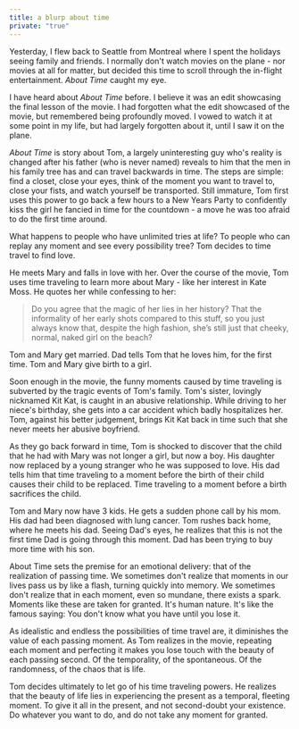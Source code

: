 ```yaml
---
title: a blurp about time
private: "true"
---
```


Yesterday, I flew back to Seattle from Montreal where I spent the holidays seeing family and friends. I normally don't watch movies on the plane - nor movies at all for matter, but decided this time to scroll through the in-flight entertainment. *About Time* caught my eye. 

I have heard about *About Time* before. I believe it was an edit showcasing the final lesson of the movie. I had forgotten what the edit showcased of the movie, but remembered being profoundly moved. I vowed to watch it at some point in my life, but had largely forgotten about it, until I saw it on the plane. 

*About Time* is story about Tom, a largely uninteresting guy who's reality is changed after his father (who is never named) reveals to him that the men in his family tree has and can travel backwards in time. The steps are simple: find a closet, close your eyes, think of the moment you want to travel to, close your fists, and watch yourself be transported. Still immature, Tom first uses this power to go back a few hours to a New Years Party to confidently kiss the girl he fancied in time for the countdown - a move he was too afraid to do the first time around. 

What happens to people who have unlimited tries at life? To people who can replay any moment and see every possibility tree? Tom decides to time travel to find love. 

He meets Mary and falls in love with her. Over the course of the movie, Tom uses time traveling to learn more about Mary - like her interest in Kate Moss. He quotes her while confessing to her: 

> Do you agree that the magic of her lies in her history? That the informality of her early shots compared to this stuff, so you just always know that, despite the high fashion, she’s still just that cheeky, normal, naked girl on the beach? 

Tom and Mary get married. Dad tells Tom that he loves him, for the first time. Tom and Mary give birth to a girl. 

Soon enough in the movie, the funny moments caused by time traveling is subverted by the tragic events of Tom's family. Tom's sister, lovingly nicknamed Kit Kat, is caught in an abusive relationship. While driving to her niece's birthday, she gets into a car accident which badly hospitalizes her. Tom, against his better judgement, brings Kit Kat back in time such that she never meets her abusive boyfriend. 

As they go back forward in time, Tom is shocked to discover that the child that he had with Mary was not longer a girl, but now a boy. His daughter now replaced by a young stranger who he was supposed to love. His dad tells him that time traveling to a moment before the birth of their child causes their child to be replaced. Time traveling to a moment before a birth sacrifices the child. 

Tom and Mary now have 3 kids. He gets a sudden phone call by his mom. His dad had been diagnosed with lung cancer. Tom rushes back home, where he meets his dad. Seeing Dad's eyes, he realizes that this is not the first time Dad is going through this moment. Dad has been trying to buy more time with his son. 

About Time sets the premise for an emotional delivery: that of the realization of passing time. We sometimes don't realize that moments in our lives pass us by like a flash, turning quickly into memory. We sometimes don't realize that in each moment, even so mundane, there exists a spark. Moments like these are taken for granted. It's human nature. It's like the famous saying: You don't know what you have until you lose it. 

As idealistic and endless the possibilities of time travel are, it diminishes the value of each passing moment. As Tom realizes in the movie, repeating each moment and perfecting it makes you lose touch with the beauty of each passing second. Of the temporality, of the spontaneous. Of the randomness, of the chaos that is life. 

Tom decides ultimately to let go of his time traveling powers. He realizes that the beauty of life lies in experiencing the present as a temporal, fleeting moment. To give it all in the present, and not second-doubt your existence. Do whatever you want to do, and do not take any moment for granted. 
